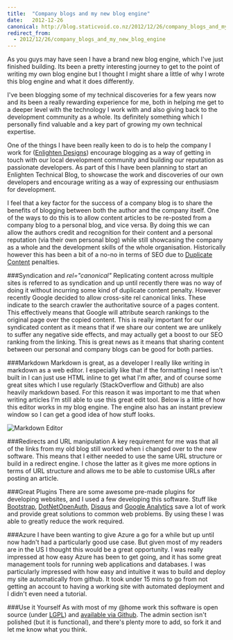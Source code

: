 ```yaml
---
title:  "Company blogs and my new blog engine"
date:   2012-12-26
canonical: http://blog.staticvoid.co.nz/2012/12/26/company_blogs_and_my_new_blog_engine
redirect_from:
  - 2012/12/26/company_blogs_and_my_new_blog_engine
---
```

As you guys may have seen I have a brand new blog engine, which I've just finished building. Its been a pretty interesting journey to get to the point of writing my own blog engine but I thought I might share a little of why I wrote this blog engine and what it does differently.

I've been blogging some of my technical discoveries for a few years now and its been a really rewarding experience for me, both in helping me get to a deeper level with the technology I work with and also giving back to the development community as a whole. Its definitely something which I personally find valuable and a key part of growing my own technical expertise.

One of the things I have been really keen to do is to help the company I work for ([Enlighten Designs](http://www.enlighten.co.nz/)) encourage blogging as a way of getting in touch with our local development community and building our reputation as passionate developers. As part of this I have been planning to start an Enlighten Technical Blog, to showcase the work and discoveries of our own developers and encourage writing as a way of expressing our enthusiasm for development.

I feel that a key factor for the success of a company blog is to share the benefits of blogging between both the author and the company itself. One of the ways to do this is to allow content articles to be re-posted from a company blog to a personal blog, and vice versa. By doing this we can allow the authors credit and recognition for their content and a personal reputation (via their own personal blog) while still showcasing the company as a whole and the development skills of the whole organisation. Historically however this has been a bit of a no-no in terms of SEO due to [Duplicate Content](http://support.google.com/webmasters/bin/answer.py?hl=en&answer=66359) penalties.

###Syndication and *rel="canonical"*
Replicating content across multiple sites is referred to as syndication and up until recently there was no way of doing it without incurring some kind of duplicate content penalty. However recently Google decided to allow cross-site rel canonical links. These indicate to the search crawler the authoritative source of a pages content. This effectively means that Google will attribute search rankings to the original page over the copied content. This is really important for our syndicated content as it means that if we share our content we are unlikely to suffer any negative side effects, and may actually get a boost to our SEO ranking from the linking. This is great news as it means that sharing content between our personal and company blogs can be good for both parties.

###Markdown
Markdown is great, as a developer I really like writing in markdown as a web editor. I especially like that if the formatting I need isn't built in I can just use HTML inline to get what I'm after, and of course some great sites which I use regularly (StackOverflow and Github) are also heavily markdown based. For this reason it was important to me that when writing articles I'm still able to use this great edit tool. Below is a little of how this editor works in my blog engine. The engine also has an instant preview window so I can get a good idea of how stuff looks.

![Markdown Editor](https://dl.dropbox.com/u/37129059/markdown-editor.PNG)

###Redirects and URL manipulation
A key requirement for me was that all of the links from my old blog still worked when i changed over to the new software. This means that I either needed to use the same URL structure or build in a redirect engine. I chose the latter as it gives me more options in terms of URL structure and allows me to be able to customise URLs after posting an article.

###Great Plugins
There are some awesome pre-made plugins for developing websites, and I used a few developing this software. Stuff like [Bootstrap](http://twitter.github.com/bootstrap/), [DotNetOpenAuth](http://www.dotnetopenauth.net/), [Disqus](http://disqus.com/) and [Google Analytics](http://www.google.com/analytics/) save a lot of work and provide great solutions to common web problems. By using these I was able to greatly reduce the work required.

###Azure
I have been wanting to give Azure a go for a while but up until now hadn't had a particularly good use case. But given most of my readers are in the US I thought this would be a great opportunity. I was really impressed at how easy Azure has been to get going, and it has some great management tools for running web applications and databases. I was particularly impressed with how easy and intuitive it was to build and deploy my site automatically from github. It took under 15 mins to go from not getting an account to having a working site with automated deployment and I didn't even need a tutorial.

###Use it Yourself
As with most of my @home work this software is open source (under [LGPL](http://www.opensource.org/licenses/lgpl-3.0.html)) and [available via Github](https://github.com/lukemcgregor/StaticVoid.Blog). The admin section isn't polished (but it is functional), and there's plenty more to add, so fork it and let me know what you think.
